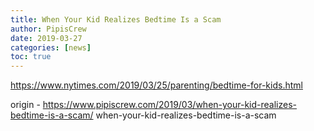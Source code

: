```yaml
---
title: When Your Kid Realizes Bedtime Is a Scam
author: PipisCrew
date: 2019-03-27
categories: [news]
toc: true
---
```


https://www.nytimes.com/2019/03/25/parenting/bedtime-for-kids.html

origin - https://www.pipiscrew.com/2019/03/when-your-kid-realizes-bedtime-is-a-scam/ when-your-kid-realizes-bedtime-is-a-scam